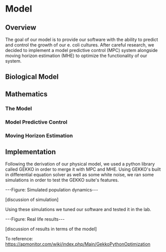 # Model

## Overview

The goal of our model is to provide our software with the ability to predict and control the growth of our e. coli cultures.
After careful research, we decided to implement a model predictive control (MPC) system alongside moving horizon estimation (MHE) to
optimize the functionality of our system.

## Biological Model

## Mathematics

### The Model



### Model Predictive Control

### Moving Horizon Estimation

## Implementation
Following the derivation of our physical model, we used a python library called GEKKO in order to merge it with MPC and MHE.
Using GEKKO's built in differential equation solver as well as some white noise, we ran some simulations in order to test the GEKKO
suite's features.

---Figure: Simulated population dynamics---

[discussion of simulation]

Using these simulations we tuned our software and tested it in the lab.

---Figure: Real life results---

[discussion of results in terms of the model]

To reference:
https://apmonitor.com/wiki/index.php/Main/GekkoPythonOptimization
